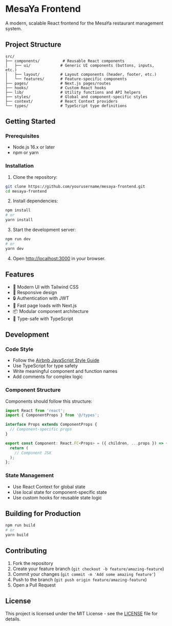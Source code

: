 # MesaYa Frontend

A modern, scalable React frontend for the MesaYa restaurant management system.

## Project Structure

```
src/
├── components/          # Reusable React components
│   ├── ui/             # Generic UI components (buttons, inputs, etc.)
│   ├── layout/         # Layout components (header, footer, etc.)
│   └── features/       # Feature-specific components
├── pages/              # Next.js pages/routes
├── hooks/              # Custom React hooks
├── lib/                # Utility functions and API helpers
├── styles/             # Global and component-specific styles
├── context/            # React Context providers
└── types/              # TypeScript type definitions
```

## Getting Started

### Prerequisites

- Node.js 16.x or later
- npm or yarn

### Installation

1. Clone the repository:
```bash
git clone https://github.com/yourusername/mesaya-frontend.git
cd mesaya-frontend
```

2. Install dependencies:
```bash
npm install
# or
yarn install
```

3. Start the development server:
```bash
npm run dev
# or
yarn dev
```

4. Open [http://localhost:3000](http://localhost:3000) in your browser.

## Features

- 🎨 Modern UI with Tailwind CSS
- 📱 Responsive design
- 🔒 Authentication with JWT
- 🚀 Fast page loads with Next.js
- 📦 Modular component architecture
- 🎯 Type-safe with TypeScript

## Development

### Code Style

- Follow the [Airbnb JavaScript Style Guide](https://github.com/airbnb/javascript)
- Use TypeScript for type safety
- Write meaningful component and function names
- Add comments for complex logic

### Component Structure

Components should follow this structure:

```typescript
import React from 'react';
import { ComponentProps } from '@/types';

interface Props extends ComponentProps {
  // Component-specific props
}

export const Component: React.FC<Props> = ({ children, ...props }) => {
  return (
    // Component JSX
  );
};
```

### State Management

- Use React Context for global state
- Use local state for component-specific state
- Use custom hooks for reusable state logic

## Building for Production

```bash
npm run build
# or
yarn build
```

## Contributing

1. Fork the repository
2. Create your feature branch (`git checkout -b feature/amazing-feature`)
3. Commit your changes (`git commit -m 'Add some amazing feature'`)
4. Push to the branch (`git push origin feature/amazing-feature`)
5. Open a Pull Request

## License

This project is licensed under the MIT License - see the [LICENSE](LICENSE) file for details. 